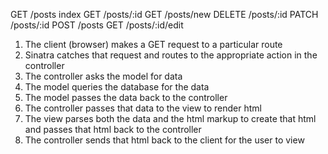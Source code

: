 GET /posts index
GET /posts/:id
GET /posts/new
DELETE /posts/:id
PATCH /posts/:id
POST /posts
GET /posts/:id/edit

1. The client (browser) makes a GET request to a particular route
2. Sinatra catches that request and routes to the appropriate action in the controller
3. The controller asks the model for data
4. The model queries the database for the data
5. The model passes the data back to the controller
6. The controller passes that data to the view to render html
7. The view parses both the data and the html markup to create that html and passes that html back to the controller
8. The controller sends that html back to the client for the user to view
